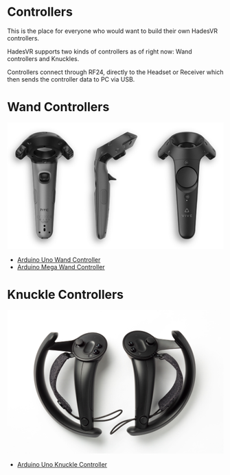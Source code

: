 # Controllers

This is the place for everyone who would want to build their own HadesVR controllers.

HadesVR supports two kinds of controllers as of right now: Wand controllers and Knuckles.

Controllers connect through RF24, directly to the Headset or Receiver which then sends the controller data to PC via USB. 

# Wand Controllers

![1](img/wands.png)

- [Arduino Uno Wand Controller](Wand_Uno.md)
- [Arduino Mega Wand Controller](Wand_Mega.md)

# Knuckle Controllers

![1](img/knuckles.png)

- [Arduino Uno Knuckle Controller](Knuckle_Uno.md)